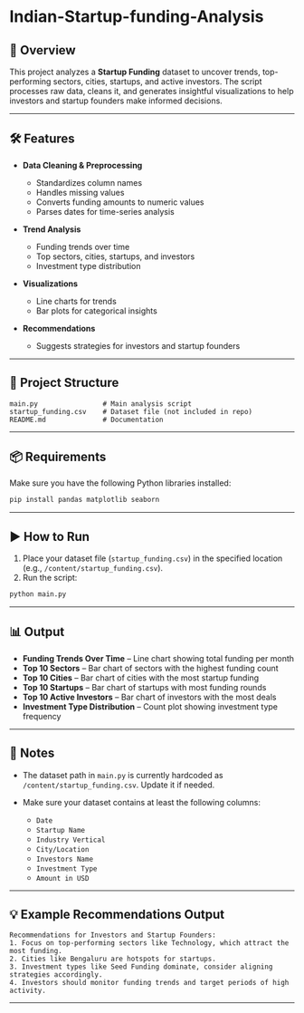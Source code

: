 # Indian-Startup-funding-Analysis


## 📌 Overview

This project analyzes a **Startup Funding** dataset to uncover trends, top-performing sectors, cities, startups, and active investors.
The script processes raw data, cleans it, and generates insightful visualizations to help investors and startup founders make informed decisions.

---

## 🛠 Features

* **Data Cleaning & Preprocessing**

  * Standardizes column names
  * Handles missing values
  * Converts funding amounts to numeric values
  * Parses dates for time-series analysis

* **Trend Analysis**

  * Funding trends over time
  * Top sectors, cities, startups, and investors
  * Investment type distribution

* **Visualizations**

  * Line charts for trends
  * Bar plots for categorical insights

* **Recommendations**

  * Suggests strategies for investors and startup founders

---

## 📂 Project Structure

```
main.py                # Main analysis script
startup_funding.csv    # Dataset file (not included in repo)
README.md              # Documentation
```

---

## 📦 Requirements

Make sure you have the following Python libraries installed:

```bash
pip install pandas matplotlib seaborn
```

---

## ▶️ How to Run

1. Place your dataset file (`startup_funding.csv`) in the specified location (e.g., `/content/startup_funding.csv`).
2. Run the script:

```bash
python main.py
```

---

## 📊 Output

* **Funding Trends Over Time** – Line chart showing total funding per month
* **Top 10 Sectors** – Bar chart of sectors with the highest funding count
* **Top 10 Cities** – Bar chart of cities with the most startup funding
* **Top 10 Startups** – Bar chart of startups with most funding rounds
* **Top 10 Active Investors** – Bar chart of investors with the most deals
* **Investment Type Distribution** – Count plot showing investment type frequency

---

## 📌 Notes

* The dataset path in `main.py` is currently hardcoded as `/content/startup_funding.csv`. Update it if needed.
* Make sure your dataset contains at least the following columns:

  * `Date`
  * `Startup Name`
  * `Industry Vertical`
  * `City/Location`
  * `Investors Name`
  * `Investment Type`
  * `Amount in USD`

---

## 💡 Example Recommendations Output

```
Recommendations for Investors and Startup Founders:
1. Focus on top-performing sectors like Technology, which attract the most funding.
2. Cities like Bengaluru are hotspots for startups.
3. Investment types like Seed Funding dominate, consider aligning strategies accordingly.
4. Investors should monitor funding trends and target periods of high activity.
```

---

